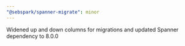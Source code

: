 ```yaml
---
"@sebspark/spanner-migrate": minor
---
```


Widened up and down columns for migrations and updated Spanner dependency to 8.0.0
